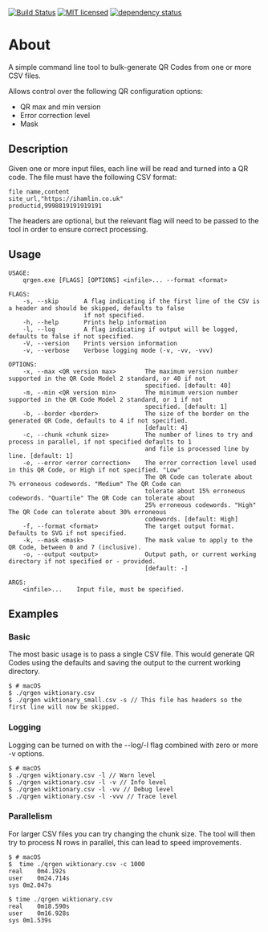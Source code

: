 [![Build Status][azure-badge]][azure-url]
[![MIT licensed][license-badge]][license-url]
[![dependency status][dependency-badge]][dependency-url]

# About

A simple command line tool to bulk-generate QR Codes from one or more CSV files.

Allows control over the following QR configuration options:

* QR max and min version
* Error correction level
* Mask

## Description

Given one or more input files, each line will be read and turned into a QR code.  The file must have the following CSV
format:

```CSV
file name,content
site_url,"https://ihamlin.co.uk"
productid,9998819191919191
```

The headers are optional, but the relevant flag will need to be passed to the tool in order to ensure correct processing.

## Usage

```console
USAGE:
    qrgen.exe [FLAGS] [OPTIONS] <infile>... --format <format>

FLAGS:
    -s, --skip       A flag indicating if the first line of the CSV is a header and should be skipped, defaults to false
                     if not specified.
    -h, --help       Prints help information
    -l, --log        A flag indicating if output will be logged, defaults to false if not specified.
    -V, --version    Prints version information
    -v, --verbose    Verbose logging mode (-v, -vv, -vvv)

OPTIONS:
    -x, --max <QR version max>        The maximum version number supported in the QR Code Model 2 standard, or 40 if not
                                      specified. [default: 40]
    -m, --min <QR version min>        The minimum version number supported in the QR Code Model 2 standard, or 1 if not
                                      specified. [default: 1]
    -b, --border <border>             The size of the border on the generated QR Code, defaults to 4 if not specified.
                                      [default: 4]
    -c, --chunk <chunk size>          The number of lines to try and process in parallel, if not specified defaults to 1
                                      and file is processed line by line. [default: 1]
    -e, --error <error correction>    The error correction level used in this QR Code, or High if not specified. "Low"
                                      The QR Code can tolerate about  7% erroneous codewords. "Medium" The QR Code can
                                      tolerate about 15% erroneous codewords. "Quartile" The QR Code can tolerate about
                                      25% erroneous codewords. "High" The QR Code can tolerate about 30% erroneous
                                      codewords. [default: High]
    -f, --format <format>             The target output format.  Defaults to SVG if not specified.
    -k, --mask <mask>                 The mask value to apply to the QR Code, between 0 and 7 (inclusive).
    -o, --output <output>             Output path, or current working directory if not specified or - provided.
                                      [default: -]

ARGS:
    <infile>...    Input file, must be specified.
```

## Examples

### Basic

The most basic usage is to pass a single CSV file.  This would generate QR Codes using the defaults and saving the
output to the current working directory.

```console
$ # macOS
$ ./qrgen wiktionary.csv
$ ./qrgen wiktionary_small.csv -s // This file has headers so the first line will now be skipped.
```

### Logging

Logging can be turned on with the --log/-l flag combined with zero or more -v options.

```console
$ # macOS
$ ./qrgen wiktionary.csv -l // Warn level
$ ./qrgen wiktionary.csv -l -v // Info level
$ ./qrgen wiktionary.csv -l -vv // Debug level
$ ./qrgen wiktionary.csv -l -vvv // Trace level
```

### Parallelism

For larger CSV files you can try changing the chunk size.  The tool will then try to process N rows in parallel, 
this can lead to speed improvements.

```console
$ # macOS
$  time ./qrgen wiktionary.csv -c 1000
real	0m4.192s
user	0m24.714s
sys	0m2.047s

$ time ./qrgen wiktionary.csv
real	0m18.590s
user	0m16.928s
sys	0m1.539s

```

[azure-badge]: https://dev.azure.com/morpork73/qrgen/_apis/build/status/ian-hamlin.qrgen?branchName=master
[azure-url]: https://dev.azure.com/morpork73/qrgen/_build/latest?definitionId=1&branchName=master
[license-badge]: https://img.shields.io/badge/license-MIT-blue.svg
[license-url]: LICENSE
[dependency-badge]: https://deps.rs/repo/github/ian-hamlin/qrgen/status.svg
[dependency-url]: https://deps.rs/repo/github/ian-hamlin/qrgen
